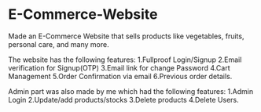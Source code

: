 # E-Commerce-Website

Made an E-Commerce Website that sells products like vegetables, fruits, personal care, and many more.

The website has the following features: 1.Fullproof Login/Signup 
                                        2.Email verification for Signup(OTP) 
                                        3.Email link for change Password 
                                        4.Cart Management 
                                        5.Order Confirmation via email 
                                        6.Previous order details.

Admin part was also made by me which had the following features: 1.Admin Login 
                                                                 2.Update/add products/stocks 
                                                                 3.Delete products 
                                                                 4.Delete Users.
